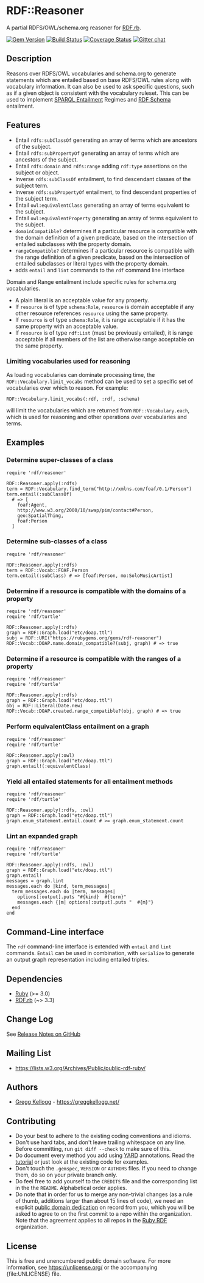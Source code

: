 # RDF::Reasoner

A partial RDFS/OWL/schema.org reasoner for [RDF.rb][].

[![Gem Version](https://badge.fury.io/rb/rdf-reasoner.svg)](https://badge.fury.io/rb/rdf-reasoner)
[![Build Status](https://github.com/ruby-rdf/rdf-reasoner/workflows/CI/badge.svg?branch=develop)](https://github.com/ruby-rdf/rdf-reasoner/actions?query=workflow%3ACI)
[![Coverage Status](https://coveralls.io/repos/ruby-rdf/rdf-reasoner/badge.svg?branch=develop)](https://coveralls.io/github/ruby-rdf/rdf-reasoner?branch=develop)
[![Gitter chat](https://badges.gitter.im/ruby-rdf/rdf.png)](https://gitter.im/ruby-rdf/rdf)

## Description

Reasons over RDFS/OWL vocabularies and schema.org to generate statements which are entailed based on base RDFS/OWL rules along with vocabulary information. It can also be used to ask specific questions, such as if a given object is consistent with the vocabulary ruleset. This can be used to implement [SPARQL Entailment][] Regimes and [RDF Schema][] entailment.

## Features

* Entail `rdfs:subClassOf` generating an array of terms which are ancestors of the subject.
* Entail `rdfs:subPropertyOf` generating an array of terms which are ancestors of the subject.
* Entail `rdfs:domain` and `rdfs:range` adding `rdf:type` assertions on the subject or object.
* Inverse `rdfs:subClassOf` entailment, to find descendant classes of the subject term.
* Inverse `rdfs:subPropertyOf` entailment, to find descendant properties of the subject term.
* Entail `owl:equivalentClass` generating an array of terms equivalent to the subject.
* Entail `owl:equivalentProperty` generating an array of terms equivalent to the subject.
* `domainCompatible?` determines if a particular resource is compatible with the domain definition of a given predicate, based on the intersection of entailed subclasses with the property domain.
* `rangeCompatible?` determines if a particular resource is compatible with the range definition of a given predicate, based on the intersection of entailed subclasses or literal types with the property domain.
* adds `entail` and `lint` commands to the `rdf` command line interface

Domain and Range entailment include specific rules for schema.org vocabularies.

* A plain literal is an acceptable value for any property.
* If `resource` is of type `schema:Role`, `resource` is domain acceptable if any other resource references `resource` using the same property.
* If `resource` is of type `schema:Role`, it is range acceptable if it has the same property with an acceptable value.
* If `resource` is of type `rdf:List` (must be previously entailed), it is range acceptable if all members of the list are otherwise range acceptable on the same property.

### Limiting vocabularies used for reasoning

As loading vocabularies can dominate processing time, the `RDF::Vocabulary.limit_vocabs` method can be used to set a specific set of vocabularies over which to reason. For example:

    RDF::Vocabulary.limit_vocabs(:rdf, :rdf, :schema)

will limit the vocabularies which are returned from `RDF::Vocabulary.each`, which is used for reasoning and other operations over vocabularies and terms.
    
## Examples
### Determine super-classes of a class

    require 'rdf/reasoner'

    RDF::Reasoner.apply(:rdfs)
    term = RDF::Vocabulary.find_term("http://xmlns.com/foaf/0.1/Person")
    term.entail(:subClassOf)
      # => [
        foaf:Agent,
        http://www.w3.org/2000/10/swap/pim/contact#Person,
        geo:SpatialThing,
        foaf:Person
      ]

### Determine sub-classes of a class

    require 'rdf/reasoner'

    RDF::Reasoner.apply(:rdfs)
    term = RDF::Vocab::FOAF.Person
    term.entail(:subClass) # => [foaf:Person, mo:SoloMusicArtist]

### Determine if a resource is compatible with the domains of a property

    require 'rdf/reasoner'
    require 'rdf/turtle'

    RDF::Reasoner.apply(:rdfs)
    graph = RDF::Graph.load("etc/doap.ttl")
    subj = RDF::URI("https://rubygems.org/gems/rdf-reasoner")
    RDF::Vocab::DOAP.name.domain_compatible?(subj, graph) # => true

### Determine if a resource is compatible with the ranges of a property

    require 'rdf/reasoner'
    require 'rdf/turtle'

    RDF::Reasoner.apply(:rdfs)
    graph = RDF::Graph.load("etc/doap.ttl")
    obj = RDF::Literal(Date.new)
    RDF::Vocab::DOAP.created.range_compatible?(obj, graph) # => true

### Perform equivalentClass entailment on a graph

    require 'rdf/reasoner'
    require 'rdf/turtle'

    RDF::Reasoner.apply(:owl)
    graph = RDF::Graph.load("etc/doap.ttl")
    graph.entail!(:equivalentClass)

### Yield all entailed statements for all entailment methods

    require 'rdf/reasoner'
    require 'rdf/turtle'

    RDF::Reasoner.apply(:rdfs, :owl)
    graph = RDF::Graph.load("etc/doap.ttl")
    graph.enum_statement.entail.count # >= graph.enum_statement.count

### Lint an expanded graph

    require 'rdf/reasoner'
    require 'rdf/turtle'

    RDF::Reasoner.apply(:rdfs, :owl)
    graph = RDF::Graph.load("etc/doap.ttl")
    graph.entail!
    messages = graph.lint
    messages.each do |kind, term_messages|
      term_messages.each do |term, messages|
        options[:output].puts "#{kind}  #{term}"
        messages.each {|m| options[:output].puts "  #{m}"}
      end
    end

## Command-Line interface
The `rdf` command-line interface is extended with `entail` and `lint` commands. `Entail` can be used in combination, with `serialize` to generate an output graph representation including entailed triples.

## Dependencies

* [Ruby](https://ruby-lang.org/) (>= 3.0)
* [RDF.rb](https://rubygems.org/gems/rdf) (~> 3.3)

## Change Log

See [Release Notes on GitHub](https://github.com/ruby-rdf/rdf-reasoner/releases)

## Mailing List

* <https://lists.w3.org/Archives/Public/public-rdf-ruby/>

## Authors

* [Gregg Kellogg](https://github.com/gkellogg) - <https://greggkellogg.net/>

## Contributing

* Do your best to adhere to the existing coding conventions and idioms.
* Don't use hard tabs, and don't leave trailing whitespace on any line.
  Before committing, run `git diff --check` to make sure of this.
* Do document every method you add using [YARD][] annotations. Read the
  [tutorial][YARD-GS] or just look at the existing code for examples.
* Don't touch the `.gemspec`, `VERSION` or `AUTHORS` files. If you need to
  change them, do so on your private branch only.
* Do feel free to add yourself to the `CREDITS` file and the corresponding
  list in the the `README`. Alphabetical order applies.
* Do note that in order for us to merge any non-trivial changes (as a rule
  of thumb, additions larger than about 15 lines of code), we need an
  explicit [public domain dedication][PDD] on record from you,
  which you will be asked to agree to on the first commit to a repo within the organization.
  Note that the agreement applies to all repos in the [Ruby RDF](https://github.com/ruby-rdf/) organization.

## License

This is free and unencumbered public domain software. For more information,
see <https://unlicense.org/> or the accompanying {file:UNLICENSE} file.

[Ruby]:             https://ruby-lang.org/
[RDF]:              https://www.w3.org/RDF/
[YARD]:             https://yardoc.org/
[YARD-GS]:          https://rubydoc.info/docs/yard/file/docs/GettingStarted.md
[PDD]:              https://unlicense.org/#unlicensing-contributions
[SPARQL]:           https://en.wikipedia.org/wiki/SPARQL
[SPARQL Query]:     https://www.w3.org/TR/2013/REC-sparql11-query-20130321/
[SPARQL Entailment]:https://www.w3.org/TR/sparql11-entailment/
[RDF 1.1]:          https://www.w3.org/TR/rdf11-concepts
[RDF.rb]:           https://ruby-rdf.github.io/rdf/
[RDF Schema]:       https://www.w3.org/TR/rdf-schema/
[Rack]:             https://rack.github.io/
